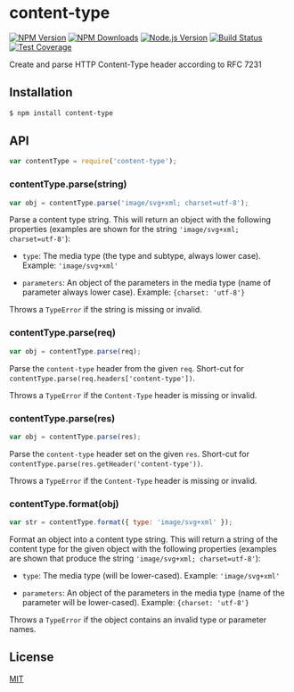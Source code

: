# content-type

[![NPM Version][npm-image]][npm-url] [![NPM Downloads][downloads-image]][downloads-url]
[![Node.js Version][node-version-image]][node-version-url] [![Build Status][travis-image]][travis-url]
[![Test Coverage][coveralls-image]][coveralls-url]

Create and parse HTTP Content-Type header according to RFC 7231

## Installation

```sh
$ npm install content-type
```

## API

```js
var contentType = require('content-type');
```

### contentType.parse(string)

```js
var obj = contentType.parse('image/svg+xml; charset=utf-8');
```

Parse a content type string. This will return an object with the following properties (examples are shown for the string
`'image/svg+xml; charset=utf-8'`):

- `type`: The media type (the type and subtype, always lower case). Example: `'image/svg+xml'`

- `parameters`: An object of the parameters in the media type (name of parameter always lower case). Example:
  `{charset: 'utf-8'}`

Throws a `TypeError` if the string is missing or invalid.

### contentType.parse(req)

```js
var obj = contentType.parse(req);
```

Parse the `content-type` header from the given `req`. Short-cut for `contentType.parse(req.headers['content-type'])`.

Throws a `TypeError` if the `Content-Type` header is missing or invalid.

### contentType.parse(res)

```js
var obj = contentType.parse(res);
```

Parse the `content-type` header set on the given `res`. Short-cut for
`contentType.parse(res.getHeader('content-type'))`.

Throws a `TypeError` if the `Content-Type` header is missing or invalid.

### contentType.format(obj)

```js
var str = contentType.format({ type: 'image/svg+xml' });
```

Format an object into a content type string. This will return a string of the content type for the given object with the
following properties (examples are shown that produce the string `'image/svg+xml; charset=utf-8'`):

- `type`: The media type (will be lower-cased). Example: `'image/svg+xml'`

- `parameters`: An object of the parameters in the media type (name of the parameter will be lower-cased). Example:
  `{charset: 'utf-8'}`

Throws a `TypeError` if the object contains an invalid type or parameter names.

## License

[MIT](LICENSE)

[npm-image]: https://img.shields.io/npm/v/content-type.svg
[npm-url]: https://npmjs.org/package/content-type
[node-version-image]: https://img.shields.io/node/v/content-type.svg
[node-version-url]: http://nodejs.org/download/
[travis-image]: https://img.shields.io/travis/jshttp/content-type/master.svg
[travis-url]: https://travis-ci.org/jshttp/content-type
[coveralls-image]: https://img.shields.io/coveralls/jshttp/content-type/master.svg
[coveralls-url]: https://coveralls.io/r/jshttp/content-type
[downloads-image]: https://img.shields.io/npm/dm/content-type.svg
[downloads-url]: https://npmjs.org/package/content-type
